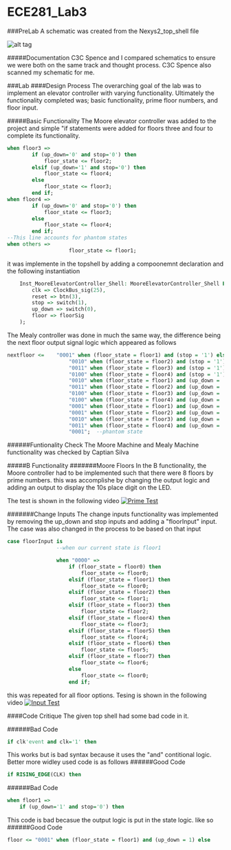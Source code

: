 ECE281_Lab3
===========
###PreLab
A schematic was created from the Nexys2_top_shell file

![alt tag](https://raw.github.com/EricWardner/ECE281_Lab3/master/top_shell_Schematic.png)

#####Documentation
C3C Spence and I compared schematics to ensure we were both on the same track and thought process. C3C Spence also scanned my schematic for me. 

###Lab
####Design Process
The overarching goal of the lab was to implement an elevator controller with varying functionality. Ultimately the functionality completed was; basic functionality, prime floor numbers, and floor input.

#####Basic Functionality
The Moore elevator controller was added to the project and simple "if statements were added for floors three and four to complete its functionality. 
```VHDL
when floor3 =>
		if (up_down='0' and stop='0') then 
			floor_state <= floor2;
		elsif (up_down='1' and stop='0') then 
			floor_state <= floor4;	
		else
			floor_state <= floor3;	
		end if;
when floor4 =>
		if (up_down='0' and stop='0') then 
			floor_state <= floor3;	
		else 
			floor_state <= floor4;
		end if;
--This line accounts for phantom states
when others =>
					floor_state <= floor1;
```
it was implemente in the topshell by adding a compoonemnt declaration and the following instantiation
```VHDL
	Inst_MooreElevatorController_Shell: MooreElevatorController_Shell PORT MAP(
		clk => ClockBus_sig(25),
		reset => btn(3),
		stop => switch(1),
		up_down => switch(0),
		floor => floorSig
	);
```

The Mealy controller was done in much the same way, the difference being the next floor output signal logic which appeared as follows

```VHDL
nextfloor <= 	"0001" when (floor_state = floor1) and (stop = '1') else
					"0010" when (floor_state = floor2) and (stop = '1') else
					"0011" when (floor_state = floor3) and (stop = '1') else
					"0100" when (floor_state = floor4) and (stop = '1') else
					"0010" when (floor_state = floor1) and (up_down = '1') and (stop = '0') else
					"0011" when (floor_state = floor2) and (up_down = '1') and (stop = '0') else
					"0100" when (floor_state = floor3) and (up_down = '1') and (stop = '0') else
					"0100" when (floor_state = floor4) and (up_down = '1') and (stop = '0') else
					"0001" when (floor_state = floor1) and (up_down = '0') and (stop = '0') else
					"0001" when (floor_state = floor2) and (up_down = '0') and (stop = '0') else
					"0010" when (floor_state = floor3) and (up_down = '0') and (stop = '0') else
					"0011" when (floor_state = floor4) and (up_down = '0') else
					"0001";  --phantom state
```

######Funtionality Check
The Moore Machine and Mealy Machine functionality was checked by Captian Silva

#####B Functionality
#######Moore Floors
In the B functionality, the Moore controller had to be implemented such that there were 8 floors by prime numbers. this was accomplishe by changing the output logic and adding an output to display the 10s place digit on the LED.

The test is shown in the following video
[![Prime Test](http://img.youtube.com/vi/cbt55nX3hn0/0.jpg)](https://www.youtube.com/watch?v=cbt55nX3hn0)

#######Change Inputs
The change inputs functionality was implemented by removing the up_down and stop inputs and adding a "floorInput" input. The case was also changed in the process to be based on that input
```VHDL
case floorInput is
				--when our current state is floor1

				when "0000" =>
					if (floor_state = floor0) then 
						floor_state <= floor0;
					elsif (floor_state = floor1) then 
						floor_state <= floor0;	
					elsif (floor_state = floor2) then 
						floor_state <= floor1;
					elsif (floor_state = floor3) then 
						floor_state <= floor2;
					elsif (floor_state = floor4) then 
						floor_state <= floor3;
					elsif (floor_state = floor5) then 
						floor_state <= floor4;
					elsif (floor_state = floor6) then 
						floor_state <= floor5;
					elsif (floor_state = floor7) then 
						floor_state <= floor6;
					else
						floor_state <= floor0;	
					end if;
```
this was repeated for all floor options. 
Tesing is shown in the following video
[![Input Test](http://img.youtube.com/vi/yOPqu9JjM1E/0.jpg)](https://www.youtube.com/watch?v=yOPqu9JjM1E)

####Code Critique 
The given top shell had some bad code in it. 

######Bad Code
```VHDL
if clk'event and clk='1' then
```
This works but is bad syntax because it uses the "and" contitional logic. Better more widley used code is as follows
######Good Code
```VHDL
if RISING_EDGE(CLK) then
```
######Bad Code
```VHDL
when floor1 =>
	if (up_down='1' and stop='0') then 
````
This code is bad becasue the output logic is put in the state logic. like so
######Good Code
```VHDL
floor <= "0001" when (floor_state = floor1) and (up_down = 1) else
```


